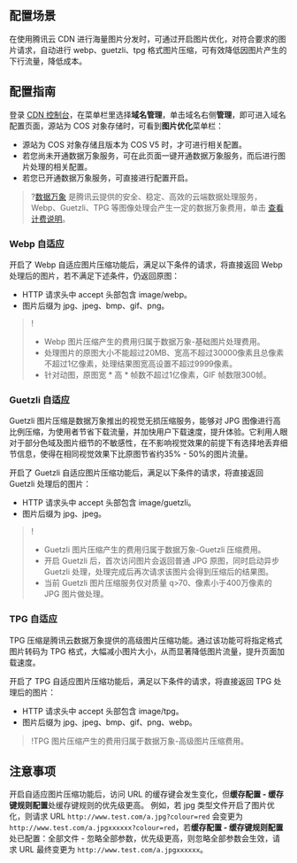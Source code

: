 
## 配置场景
在使用腾讯云 CDN 进行海量图片分发时，可通过开启图片优化，对符合要求的图片请求，自动进行 webp、guetzli、tpg 格式图片压缩，可有效降低因图片产生的下行流量，降低成本。 

## 配置指南
登录 [CDN 控制台](https://console.cloud.tencent.com/cdn)，在菜单栏里选择**域名管理**，单击域名右侧**管理**，即可进入域名配置页面，源站为 COS 对象存储时，可看到**图片优化**菜单栏：
- 源站为 COS 对象存储且版本为 COS V5 时，才可进行相关配置。
- 若您尚未开通数据万象服务，可在此页面一键开通数据万象服务，而后进行图片处理的相关配置。
- 若您已开通数据万象服务，可直接进行配置开启。

>?[数据万象](https://intl.cloud.tencent.com/products/ci) 是腾讯云提供的安全、稳定、高效的云端数据处理服务，Webp、Guetzli、TPG 等图像处理会产生一定的数据万象费用，单击 [查看计费说明](https://intl.cloud.tencent.com/document/product/1045/33431)。

### Webp 自适应
开启了 Webp 自适应图片压缩功能后，满足以下条件的请求，将直接返回 Webp 处理后的图片，若不满足下述条件，仍返回原图：
- HTTP 请求头中 accept 头部包含 image/webp。 
- 图片后缀为 jpg、jpeg、bmp、gif、png。

>! 
>- Webp 图片压缩产生的费用归属于数据万象-基础图片处理费用。
>- 处理图片的原图大小不能超过20MB、宽高不超过30000像素且总像素不超过1亿像素，处理结果图宽高设置不超过9999像素。
>- 针对动图，原图宽 * 高 * 帧数不超过1亿像素，GIF 帧数限300帧。

### Guetzli 自适应
Guetzli 图片压缩是数据万象推出的视觉无损压缩服务，能够对 JPG 图像进行高比例压缩，为使用者节省下载流量，并加快用户下载速度，提升体验。它利用人眼对于部分色域及图片细节的不敏感性，在不影响视觉效果的前提下有选择地丢弃细节信息，使得在相同视觉效果下比原图节省约35% - 50%的图片流量。

开启了 Guetzli 自适应图片压缩功能后，满足以下条件的请求，将直接返回 Guetzli 处理后的图片：
- HTTP 请求头中 accept 头部包含 image/guetzli。
- 图片后缀为 jpg、jpeg。

> !
> - Guetzli 图片压缩产生的费用归属于数据万象-Guetzli 压缩费用。
> - 开启 Guetzli 后，首次访问图片会返回普通 JPG 原图，同时启动异步 Guetzli 处理，处理完成后再次请求该图片会得到压缩后的结果图。
> - 当前 Guetzli 图片压缩服务仅对质量 q>70、像素小于400万像素的 JPG 图片做处理。

### TPG 自适应

TPG 压缩是腾讯云数据万象提供的高级图片压缩功能。通过该功能可将指定格式图片转码为 TPG 格式，大幅减小图片大小，从而显著降低图片流量，提升页面加载速度。

开启了 TPG 自适应图片压缩功能后，满足以下条件的请求，将直接返回 TPG 处理后的图片：
- HTTP 请求头中 accept 头部包含 image/tpg。
- 图片后缀为 jpg、jpeg、bmp、gif、png、webp。

> !TPG 图片压缩产生的费用归属于数据万象-高级图片压缩费用。

## 注意事项
开启自适应图片压缩功能后，访问 URL 的缓存键会发生变化，但**缓存配置 - 缓存键规则配置**处缓存键规则的优先级更高。
例如，若 jpg 类型文件开启了图片优化，则请求 URL `http://www.test.com/a.jpg?colour=red` 会变更为 `http://www.test.com/a.jpgxxxxxx?colour=red`，若**缓存配置 - 缓存键规则配置**处已配置：全部文件 - 忽略全部参数，优先级更高，则忽略全部参数会生效，请求 URL 最终变更为 `http://www.test.com/a.jpgxxxxxx`。




